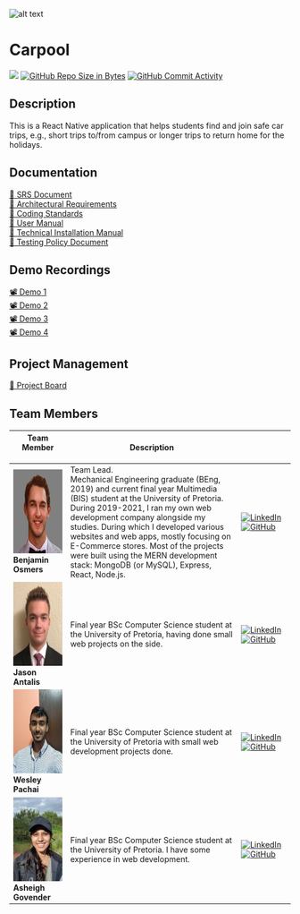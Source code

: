 ![alt text](https://github.com/COS301-SE-2022/Carpool/blob/main/Asset%203%404x.png)

# Carpool

[![](https://github.com/COS301-SE-2022/Carpool/actions/workflows/index.yml/badge.svg)](https://github.com/COS-301/graduates/actions/workflows/index.yml)
[![GitHub Repo Size in Bytes](https://img.shields.io/github/languages/code-size/COS301-SE-2022/Carpool)](https://github.com/COS301-SE-2022/Carpool)
[![GitHub Commit Activity](https://img.shields.io/github/commit-activity/w/COS301-SE-2022/Carpool)](https://github.com/COS301-SE-2022/Carpool)

## Description

This is a React Native application that helps students find and join safe car trips, e.g., short trips to/from campus or longer trips to return home for the holidays.


## Documentation
<div><a href="https://drive.google.com/file/d/13NRuYgyNQXT4404feg_0ihbTP1nUzH4M/view?usp=sharing">🧾 SRS Document</a></div>
<div><a href="https://drive.google.com/file/d/1xDOdy1RuHcaD6bfZmXEQi1v0jDKA4_tx/view?usp=sharing">🧾 Architectural Requirements</a></div>
<div><a href="https://drive.google.com/file/d/10vLudJuCEjTIOc-Y64HBErKkccoEbQKg/view?usp=sharing">🧾 Coding Standards</a></div>
<div><a href="https://drive.google.com/file/d/1RQiF0iWuFpJU-yRYtyXHXKCDW9ErpASP/view?usp=sharing">🧾 User Manual</a></div>
<div><a href="https://drive.google.com/file/d/10CfyeI85WhfIcqb0Q5il0g91pX3w3iX8/view?usp=sharing">🧾 Technical Installation Manual</a></div>
<div><a href="https://drive.google.com/file/d/10CfyeI85WhfIcqb0Q5il0g91pX3w3iX8/view?usp=sharing">🧾 Testing Policy Document</a></div>


## Demo Recordings
<div><a href="https://drive.google.com/file/d/1Ygoif67u4aPwdwbWmDB1_o0UsMAF9qAe/view?usp=sharing">📽️ Demo 1</a></div>
<div><a href="https://drive.google.com/file/d/1XLrvGDelzesQ-VT_03pnAnkyqUJ_8pdu/view?usp=sharing">📽️ Demo 2</a></div>
<div><a href="">📽️ Demo 3</a></div>
<div><a href="">📽️ Demo 4</a></div>

## Project Management
<div><a href="https://sharing.clickup.com/37420985/b/h/7-37420985-2/25fa8bdbe2fe460">📅 Project Board</a></div>

## Team Members

 **Team Member** <br><img width=350/>  | **Description**     |  <img width=400/>  |
|---------------------------------------|--------------------|--------------------|
| <img src="Documentation/Images/Ben.png" width=200px height=150px> <br/>  **Benjamin Osmers**  |Team Lead. <br> Mechanical Engineering graduate (BEng, 2019) and current final year Multimedia (BIS) student at the University of Pretoria. During 2019-2021, I ran my own web development company alongside my studies. During which I developed various websites and web apps, mostly focusing on E-Commerce stores. Most of the projects were built using the MERN development stack: MongoDB (or MySQL), Express, React, Node.js.  | [![LinkedIn](https://img.shields.io/badge/LinkedIn-0077B5?style=for-the-badge&logo=linkedin&logoColor=white)](https://www.linkedin.com)  <br> [![GitHub](https://img.shields.io/badge/GitHub-100000?style=for-the-badge&logo=github&logoColor=white)](https://github.com/BenjaminOsmers)|
| <img src="Documentation/Images/Jason.png" width=200px height=150px> <br/> **Jason Antalis**  |Final year BSc Computer Science student at the University of Pretoria, having done small web projects on the side.| [![LinkedIn](https://img.shields.io/badge/LinkedIn-0077B5?style=for-the-badge&logo=linkedin&logoColor=white)](https://www.linkedin.com/in/jason-antalis-b17721254/)  <br> [![GitHub](https://img.shields.io/badge/GitHub-100000?style=for-the-badge&logo=github&logoColor=white)](https://github.com/GreekHacker21)|
| <img src="Documentation/Images/Wes.jpg" width=200px height=150px> <br/> **Wesley Pachai**  |Final year BSc Computer Science student at the University of Pretoria with small web development projects done.| [![LinkedIn](https://img.shields.io/badge/LinkedIn-0077B5?style=for-the-badge&logo=linkedin&logoColor=white)](https://www.linkedin.com/in/wesley-pachai)  <br> [![GitHub](https://img.shields.io/badge/GitHub-100000?style=for-the-badge&logo=github&logoColor=white)](https://github.com/WesleyPachaiTuks)|
| <img src="Documentation/Images/Me.jpg" width=200px height=150px> <br/> **Asheigh Govender**  |Final year BSc Computer Science student at the University of Pretoria. I have some experience in web development.  | [![LinkedIn](https://img.shields.io/badge/LinkedIn-0077B5?style=for-the-badge&logo=linkedin&logoColor=white)](linkedin.com/in/ashleigh-govender-91a886254)  <br> [![GitHub](https://img.shields.io/badge/GitHub-100000?style=for-the-badge&logo=github&logoColor=white)](https://github.com/Ashleigh-Tuks)|
